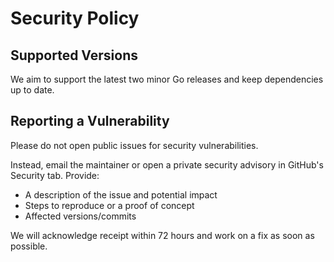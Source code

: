 # Security Policy

## Supported Versions
We aim to support the latest two minor Go releases and keep dependencies up to date.

## Reporting a Vulnerability
Please do not open public issues for security vulnerabilities.

Instead, email the maintainer or open a private security advisory in GitHub's Security tab. Provide:
- A description of the issue and potential impact
- Steps to reproduce or a proof of concept
- Affected versions/commits

We will acknowledge receipt within 72 hours and work on a fix as soon as possible.